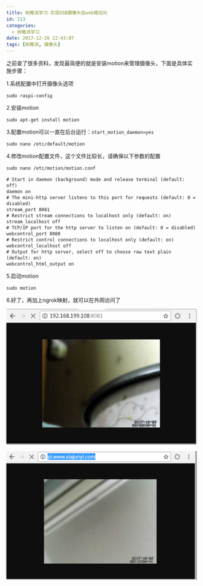 ```yaml
---
title: 树莓派学习-实现USB摄像头在web端访问
id: 213
categories:
  - 树莓派学习
date: 2017-12-26 22:43:07
tags: [树莓派, 摄像头]
---
```


之前查了很多资料，发现最简便的就是安装motion来管理摄像头，下面是具体实施步骤：

1.系统配置中打开摄像头选项
``` shell 
sudo raspi-config 
```
2.安装motion
``` shell 
sudo apt-get install motion 
```
<!--more-->
3.配置motion可以一直在后台运行：`start_motion_daemon=yes`
``` shell 
sudo nano /etc/default/motion 
```
4.修改motion配置文件，这个文件比较长，请确保以下参数的配置
``` shell 
sudo nano /etc/motion/motion.conf 
```
``` text 
# Start in daemon (background) mode and release terminal (default: off)
daemon on
# The mini-http server listens to this port for requests (default: 0 = disabled)
stream_port 8081
# Restrict stream connections to localhost only (default: on)
stream_localhost off
# TCP/IP port for the http server to listen on (default: 0 = disabled)
webcontrol_port 8080
# Restrict control connections to localhost only (default: on)
webcontrol_localhost off
# Output for http server, select off to choose raw text plain (default: on)
webcontrol_html_output on 
```

5.启动motion
``` shell 
sudo motion 
```
6.好了，再加上ngrok映射，就可以在外网访问了

![](/img/xjy/smp004.png)

![](/img/xjy/smp005.png)